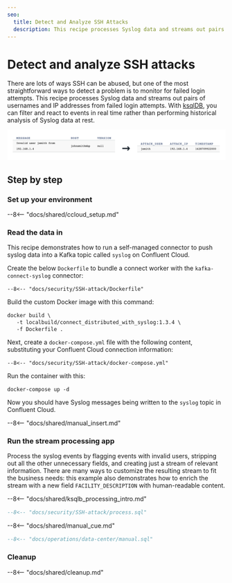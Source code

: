 ```yaml
---
seo:
  title: Detect and Analyze SSH Attacks
  description: This recipe processes Syslog data and streams out pairs of usernames and IP addresses from failed login attempts.
---
```


# Detect and analyze SSH attacks

There are lots of ways SSH can be abused, but one of the most straightforward ways to detect a problem is to monitor for failed login attempts.
This recipe processes Syslog data and streams out pairs of usernames and IP addresses from failed login attempts.
With [ksqlDB](https://ksqldb.io/), you can filter and react to events in real time rather than performing historical analysis of Syslog data at rest.

![SSH-attack](../../img/ssh-attack.png)

## Step by step

### Set up your environment

--8<-- "docs/shared/ccloud_setup.md"

### Read the data in

This recipe demonstrates how to run a self-managed connector to push syslog data into a Kafka topic called `syslog` on Confluent Cloud.

Create the below `Dockerfile` to bundle a connect worker with the `kafka-connect-syslog` connector:

```text
--8<-- "docs/security/SSH-attack/Dockerfile"
```

Build the custom Docker image with this command:

```
docker build \
   -t localbuild/connect_distributed_with_syslog:1.3.4 \
   -f Dockerfile .
```

Next, create a `docker-compose.yml` file with the following content, substituting your Confluent Cloud connection information:

```text
--8<-- "docs/security/SSH-attack/docker-compose.yml"
```

Run the container with this:

```
docker-compose up -d
```

Now you should have Syslog messages being written to the `syslog` topic in Confluent Cloud.

--8<-- "docs/shared/manual_insert.md"

### Run the stream processing app

Process the syslog events by flagging events with invalid users, stripping out all the other unnecessary fields, and creating just a stream of relevant information. There are many ways to customize the resulting stream to fit the business needs: this example also demonstrates how to enrich the stream with a new field `FACILITY_DESCRIPTION` with human-readable content.

--8<-- "docs/shared/ksqlb_processing_intro.md"

```sql
--8<-- "docs/security/SSH-attack/process.sql"
```

--8<-- "docs/shared/manual_cue.md"

```sql
--8<-- "docs/operations/data-center/manual.sql"
```

### Cleanup

--8<-- "docs/shared/cleanup.md"

